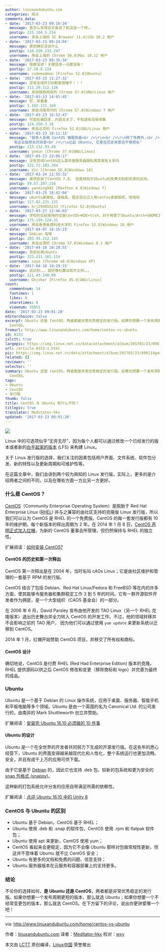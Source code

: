 ```yaml
---
author: linuxandubuntu.com
categories: 观点
comments_data:
- date: '2017-03-23 09:18:34'
  message: 我怎么觉得这文章说了和没说一个样。。
  postip: 223.104.5.234
  username: 来自上海的 UC Browser 11.4|iOS 10.2 用户
- date: '2017-03-23 09:24:04'
  message: 感觉确实没说什么
  postip: 116.226.233.247
  username: 来自上海的 Chrome 56.0|Mac 10.12 用户
- date: '2017-03-23 09:35:34'
  message: 啥都没讲！关键信息一点都没有！
  postip: 27.18.8.224
  username: codemadman [Firefox 52.0|Ubuntu]
- date: '2017-03-23 11:27:32'
  message: 没有全组件ISO都是很锤子！！！
  postip: 111.20.112.126
  username: 来自陕西西安的 Chrome 57.0|GNU/Linux 用户
- date: '2017-03-23 14:01:45'
  message: 好，来看看
  postip: 1.192.121.169
  username: 来自河南郑州的 Chrome 57.0|Windows 7 用户
- date: '2017-03-23 16:52:47'
  message: 可能在骗回复，内容太水了，不知道有没有续集
  postip: 124.250.3.18
  username: 来自北京的 Firefox 52.0|GNU/Linux 用户
- date: '2017-03-23 18:11:15'
  message: "很多人会用 CentOS 做服务器<br />\r\n<br />\r\n除了免费外,<br />\r\n是看中它是 RHEL 的私生子,
    有企业级悠长的背景<br />\r\n比起 Ubuntu, 它差在历史背景还不够悠长"
  postip: 115.132.93.49
  username: yomun [Chrome 57.0|GNU/Linux]
- date: '2017-03-23 22:05:17'
  message: 没有觉得CentOS这么喜欢做服务器跟私房菜很有关系吗
  postip: 222.72.183.204
  username: Vic [Chrome 56.0|Windows 10]
- date: '2017-03-24 12:55:32'
  message: 虽然安装了CentOS 7.0， 但是倾向于Ubuntu的免费文档和资源的支持。
  postip: 59.57.207.216
  username: yanming945 [Maxthon 4.9|Windows 7]
- date: '2017-03-25 18:42:04'
  message: ubuntu桌面炫，逼格高，我还没见过人用centos桌面版呢，哇哈哈
  postip: 117.82.231.131
  username: hrj294055233 [Firefox 52.0|Ubuntu]
- date: '2017-03-27 12:46:03'
  message: 学校的实验室用的全是CentOS+KDE+tcsh，对于用惯了Ubuntu/Arch+GNOME3+zsh的我来说简直难用，虽然centOS做服务器还是不错的选择。。。
  postip: 175.159.124.31
  username: 来自香港香港科技大学的 Firefox 52.0|Windows 10 用户
- date: '2017-04-07 16:15:23'
  message: Debian 有唉
  postip: 203.95.212.145
  username: 来自台湾的 Chrome 57.0|Windows 8.1 用户
- date: '2017-04-10 10:28:55'
  message: 目前在用ubuntu
  postip: 222.211.162.114
  username: suye [Chrome 48.0|Windows XP]
- date: '2017-04-10 19:29:15'
  message: 这区别，，，就好像杜蕾丝和杰士邦。。。
  postip: 111.43.240.80
  username: Ghjoker [Firefox 45.0|GNU/Linux]
count:
  commentnum: 14
  favtimes: 1
  likes: 0
  sharetimes: 0
  viewnum: 35851
date: '2017-03-23 09:01:20'
editorchoice: false
excerpt: Ubuntu 还是 CentOS，两者都是非常优秀稳定的发行版。如果你想要一个发布周期更短的版本，那么就选 Ubuntu；如果你想要一个不经常变更包的版本，那么就选
  CentOS。
fromurl: http://www.linuxandubuntu.com/home/centos-vs-ubuntu
id: 8333
islctt: true
largepic: https://img.linux.net.cn/data/attachment/album/201703/23/090114god0iu6ii2k6zi56.png
url: /article-8333-1.html
pic: https://img.linux.net.cn/data/attachment/album/201703/23/090114god0iu6ii2k6zi56.png.thumb.jpg
related: []
reviewer: ''
selector: ''
summary: Ubuntu 还是 CentOS，两者都是非常优秀稳定的发行版。如果你想要一个发布周期更短的版本，那么就选 Ubuntu；如果你想要一个不经常变更包的版本，那么就选
  CentOS。
tags:
- Ubuntu
- CentOS
- 发行版
thumb: false
title: CentOS 与 Ubuntu 有什么不同？
titlepic: true
translator: Meditator-hkx
updated: '2017-03-23 09:01:20'
---
```


![](/data/attachment/album/201703/23/090114god0iu6ii2k6zi56.png)


Linux 中的可选项似乎“无穷无尽”，因为每个人都可以通过修改一个已经发行的版本或者新的[白手起家的版本](/article-5865-1.html) (LFS) 来构建 Linux。


关于 Linux 发行版的选择，我们关注的因素包括用户界面、文件系统、软件包分发、新的特性以及更新周期和可维护性等。


在这篇文章中，我们会讲到两个较为熟知的 Linux 发行版，实际上，更多的是介绍两者之间的不同，以及在哪些方面一方比另一方更好。


### 什么是 CentOS？


[CentOS](/article-3351-1.html)（Community Enterprise Operating System）是脱胎于 Red Hat Enterprise Linux ([RHEL](/article-3349-1.html)) 并与之兼容的由社区支持的克隆版 Linux 发行版，所以我们可以认为 CentOS 是 RHEL 的一个免费版。CentOS 的每一套发行版都有 10 年的维护期，每个新版本的释出周期为 2 年。在 2014 年 1 月 8 日，[CentOS 声明正式加入红帽](/article-2453-1.html)，为新的 CentOS 董事会所管理，但仍然保持与 RHEL 的独立性。


扩展阅读：[如何安装 CentOS?](/article-8048-1.html)


#### CentOS 的历史和第一次释出


CentOS 第一次释出是在 2004 年，当时名叫 cAOs Linux；它是由社区维护和管理的一套基于 RPM 的发行版。


CentOS 结合了包括 Debian、Red Hat Linux/Fedora 和 FreeBSD 等在内的许多方面，使其能够令服务器和集群稳定工作 3 到 5 年的时间。它有一群开源软件开发者作为拥趸，是一个大型组织（CAOS 基金会）的一部分。


在 2006 年 6 月，David Parsley 宣布由他开发的 TAO Linux（另一个 RHEL 克隆版本）退出历史舞台并全力转入 CentOS 的开发工作。不过，他的领域转移并不会影响之前的 TAO 用户， 因为他们可以通过使用 `yum update` 来更新系统以迁移到 CentOS。


2014 年 1 月，红帽开始赞助 CentOS 项目，并移交了所有权和商标。


#### CentOS 设计


确切地说，CentOS 是付费 RHEL (Red Had Enterprise Edition) 版本的克隆。RHEL 提供源码以供之后 CentOS 修改和变更（移除商标和 logo）并完善为最终的成品。


### Ubuntu


Ubuntu 是一个基于 Debian 的 Linux 操作系统，应用于桌面、服务器、智能手机和平板电脑等多个领域。Ubuntu 是由一个英国的名为 Canonical Ltd. 的公司发行的，由南非的 Mark Shuttleworth 创立并赞助。


扩展阅读：[安装完 Ubuntu 16.10 必须做的 10 件事](http://www.linuxandubuntu.com/home/10-things-to-do-after-installing-ubuntu-16-04-xenial-xerus)


#### Ubuntu 的设计


Ubuntu 是一个在全世界的开发者共同努力下生成的开源发行版。在这些年的悉心经营下，Ubuntu 的界面变得越来越现代化和人性化，整个系统运行也更加流畅、安全，并且有成千上万的应用可供下载。


由于它是基于 [Debian](https://www.debian.org/) 的，因此它也支持 .deb 包、较新的包系统和更为安全的 [snap 包格式 (snappy)](https://en.wikipedia.org/wiki/Snappy_(package_manager))。


这种新的打包系统允许分发的应用自带满足所需的依赖性。


扩展阅读：[点评 Ubuntu 16.10 中的 Unity 8](http://www.linuxandubuntu.com/home/linuxandubuntu-review-of-unity-8-preview-in-ubuntu-1610)


### CentOS 与 Ubuntu 的区别


* Ubuntu 基于 Debian，CentOS 基于 RHEL；
* Ubuntu 使用 .deb 和 .snap 的软件包，CentOS 使用 .rpm 和 flatpak 软件包；
* Ubuntu 使用 apt 来更新，CentOS 使用 yum；
* CentOS 看起来会更稳定，因为它不会像 Ubuntu 那样对包做常规性更新，但这并不意味着 Ubuntu 就不比 CentOS 安全；
* Ubuntu 有更多的文档和免费的问题、信息支持；
* Ubuntu 服务器版本在云服务和容器部署上的支持更多。


### 结论


不论你的选择如何，**是 Ubuntu 还是 CentOS**，两者都是非常优秀稳定的发行版。如果你想要一个发布周期更短的版本，那么就选 Ubuntu；如果你想要一个不经常变更包的版本，那么就选 CentOS。在下方留下的评论，说出你更钟爱哪一个吧！




---


via: <http://www.linuxandubuntu.com/home/centos-vs-ubuntu>


作者：[linuxandubuntu.com](http://www.linuxandubuntu.com/home/centos-vs-ubuntu) 译者：[Meditator-hkx](http://www.kaixinhuang.com) 校对：[wxy](https://github.com/wxy)


本文由 [LCTT](https://github.com/LCTT/TranslateProject) 原创编译，[Linux中国](https://linux.cn/) 荣誉推出
